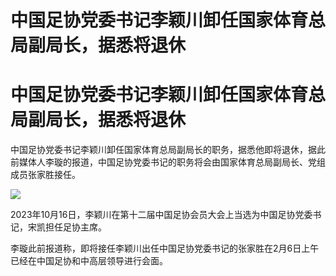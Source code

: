 # 中国足协党委书记李颖川卸任国家体育总局副局长，据悉将退休

# 中国足协党委书记李颖川卸任国家体育总局副局长，据悉将退休

中国足协党委书记李颖川卸任国家体育总局副局长的职务，据悉他即将退休，据此前媒体人李璇的报道，中国足协党委书记的职务将会由国家体育总局副局长、党组成员张家胜接任。

![](https://inews.gtimg.com/om_bt/OnkCrUIYz0eAlZeI0DEJHIyLk3SaJt640drqmW_bsXli0AA/1000)

2023年10月16日，李颖川在第十二届中国足协会员大会上当选为中国足协党委书记，宋凯担任足协主席。

李璇此前报道称，即将接任李颖川出任中国足协党委书记的张家胜在2月6日上午已经在中国足协和中高层领导进行会面。

